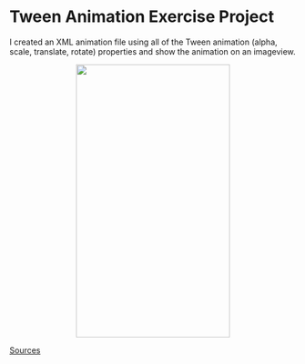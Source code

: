 # Tween Animation Exercise Project


I created an XML animation file using all of the Tween animation (alpha, scale, translate, rotate) properties and show the animation on an imageview.
<p align="center">
<img src="https://user-images.githubusercontent.com/61434175/165402105-2c8c9277-6361-4355-9237-e01f1b8dbf95.gif " width=270 height=480>
</p>

[Sources](https://developer.android.com/guide/topics/resources/animation-resource#Tween)
